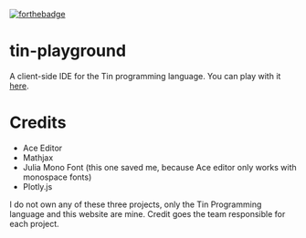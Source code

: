 [![forthebadge](https://forthebadge.com/images/badges/gluten-free.svg)](https://forthebadge.com)

# tin-playground
A client-side IDE for the Tin programming language. You can play with it [here](https://tin-playground.onrender.com/).

# Credits
- Ace Editor
- Mathjax
- Julia Mono Font (this one saved me, because Ace editor only works with monospace fonts)
- Plotly.js

I do not own any of these three projects, only the Tin Programming language and this website are mine. Credit goes the team responsible for each project.